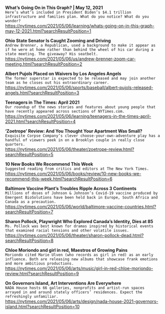 **What’s Going On in This Graph? | May 12, 2021**\
`Here’s what’s included in President Biden’s $4.1 trillion infrastructure and families plan. What do you notice? What do you wonder?`\
https://nytimes.com/2021/05/06/learning/whats-going-on-in-this-graph-may-12-2021.html?searchResultPosition=1

**Ohio State Senator Is Caught Zooming and Driving**\
`Andrew Brenner, a Republican, used a background to make it appear as if he were at home rather than behind the wheel of his car during a state meeting. The giveaway? His seatbelt.`\
https://nytimes.com/2021/05/06/us/andrew-brenner-zoom-car-meeting.html?searchResultPosition=2

**Albert Pujols Placed on Waivers by Los Angeles Angels**\
`The former superstar is expected to be released and may join another team as he closes out his extraordinary career.`\
https://nytimes.com/2021/05/06/sports/baseball/albert-pujols-released-angels.html?searchResultPosition=3

**Teenagers in The Times: April 2021**\
`Our roundup of the news stories and features about young people that have recently appeared across sections of NYTimes.com.`\
https://nytimes.com/2021/05/06/learning/teenagers-in-the-times-april-2021.html?searchResultPosition=4

**‘Zoetrope’ Review: And You Thought Your Apartment Was Small?**\
`Exquisite Corpse Company’s clever choose-your-own-adventure play has a handful of viewers peek in on a Brooklyn couple in really close quarters.`\
https://nytimes.com/2021/05/06/theater/zoetrope-review.html?searchResultPosition=5

**10 New Books We Recommend This Week**\
`Suggested reading from critics and editors at The New York Times.`\
https://nytimes.com/2021/05/06/books/review/10-new-books-we-recommend-this-week.html?searchResultPosition=6

**Baltimore Vaccine Plant’s Troubles Ripple Across 3 Continents**\
`Millions of doses of Johnson & Johnson’s Covid-19 vaccine produced by Emergent BioSolutions have been held back in Europe, South Africa and Canada as a precaution.`\
https://nytimes.com/2021/05/06/world/baltimore-vaccine-countries.html?searchResultPosition=7

**Sharon Pollock, Playwright Who Explored Canada’s Identity, Dies at 85**\
`Ms. Pollock was best known for dramas inspired by historical events that examined racial tensions and other volatile issues.`\
https://nytimes.com/2021/05/06/theater/sharon-pollock-dead.html?searchResultPosition=8

**Chloe Moriondo and girl in red, Maestros of Growing Pains**\
`Moriondo cited Marie Ulven (who records as girl in red) as an early influence. Both are releasing new albums that showcase frank emotions and more ambitious productions.`\
https://nytimes.com/2021/05/06/arts/music/girl-in-red-chloe-moriondo-review.html?searchResultPosition=9

**On Governors Island, Art Interventions Are Everywhere**\
`NADA House hosts 66 galleries, nonprofits and artist-run spaces arrayed in and around stately officers’ residences. Expect the refreshingly unfamiliar.`\
https://nytimes.com/2021/05/06/arts/design/nada-house-2021-governors-island.html?searchResultPosition=10

